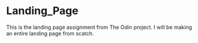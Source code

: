# Landing_Page

This is the landing page assignment from The    Odin project. I will be making an entire landing page from scatch.
